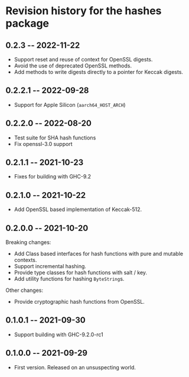 # Revision history for the hashes package

## 0.2.3 -- 2022-11-22

*   Support reset and reuse of context for OpenSSL digests.
*   Avoid the use of deprecated OpenSSL methods.
*   Add methods to write digests directly to a pointer for Keccak digests.

## 0.2.2.1 -- 2022-09-28

*   Support for Apple Silicon (`aarch64_HOST_ARCH`)

## 0.2.2.0 -- 2022-08-20

*   Test suite for SHA hash functions
*   Fix openssl-3.0 support

## 0.2.1.1 -- 2021-10-23

*   Fixes for building with GHC-9.2

## 0.2.1.0 -- 2021-10-22

*   Add OpenSSL based implementation of Keccak-512.

## 0.2.0.0 -- 2021-10-20

Breaking changes:

*   Add Class based interfaces for hash functions with pure and mutable
    contexts.
*   Support incremental hashing.
*   Provide type classes for hash functions with salt / key.
*   Add utility functions for hashing `ByteString`s.

Other changes:

*   Provide cryptographic hash functions from OpenSSL.

## 0.1.0.1 -- 2021-09-30

*   Support building with GHC-9.2.0-rc1

## 0.1.0.0 -- 2021-09-29

* First version. Released on an unsuspecting world.
